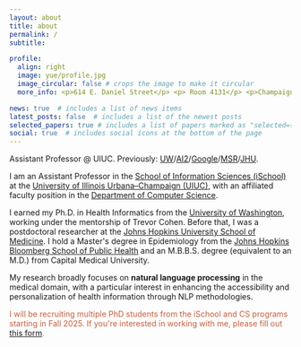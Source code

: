 ```yaml
---
layout: about
title: about
permalink: /
subtitle: 

profile:
  align: right
  image: yue/profile.jpg
  image_circular: false # crops the image to make it circular
  more_info: <p>614 E. Daniel Street</p> <p> Room 4131</p> <p>Champaign, IL 61820</p>

news: true  # includes a list of news items
latest_posts: false  # includes a list of the newest posts
selected_papers: true # includes a list of papers marked as "selected={true}"
social: true  # includes social icons at the bottom of the page
---
```


<!-- <span style="font-size: 40px;">**Yue Guo**</span>  -->

Assistant Professor @ UIUC. Previously: [UW](https://bime.uw.edu)/[AI2](https://www.semanticscholar.org)/[Google](https://research.youtube/)/[MSR](https://www.microsoft.com/en-us/research/project/empowermd/)/[JHU](https://www.hopkinsmedicine.org/radiology).

I am an Assistant Professor in the [School of Information Sciences (iSchool)](https://ischool.illinois.edu/) at the [University of Illinois Urbana–Champaign (UIUC)](https://illinois.edu/), with an affiliated faculty position in the [Department of Computer Science](https://siebelschool.illinois.edu/).

I earned my Ph.D. in Health Informatics from the [University of Washington](https://bime.uw.edu), working under the mentorship of Trevor Cohen. Before that, I was a postdoctoral researcher at the [Johns Hopkins University School of Medicine](https://www.hopkinsmedicine.org/radiology). I hold a Master's degree in Epidemiology from the [Johns Hopkins Bloomberg School of Public Health](https://publichealth.jhu.edu) and an M.B.B.S. degree (equivalent to an M.D.) from Capital Medical University.

My research broadly focuses on **natural language processing** in the medical domain, with a particular interest in enhancing the accessibility and personalization of health information through NLP methodologies.

<span style="color: #C65D3C;">I will be recruiting multiple PhD students from the iSchool and CS programs starting in Fall 2025. If you're interested in working with me, please fill out [this form](https://forms.gle/9qZHwVLkhyukeTAU6).</span>